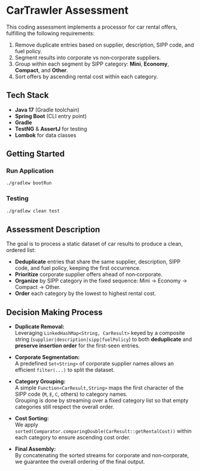 # CarTrawler Assessment

This coding assessment implements a processor for car rental offers, fulfilling the following requirements:

1. Remove duplicate entries based on supplier, description, SIPP code, and fuel policy.
2. Segment results into corporate vs non‑corporate suppliers.
3. Group within each segment by SIPP category: **Mini**, **Economy**, **Compact**, and **Other**.
4. Sort offers by ascending rental cost within each category.

## Tech Stack

* **Java 17** (Gradle toolchain)
* **Spring Boot** (CLI entry point)
* **Gradle**
* **TestNG** & **AssertJ** for testing
* **Lombok** for data classes

## Getting Started

### Run Application

```bash
./gradlew bootRun
```

### Testing

```bash
./gradlew clean test
```

## Assessment Description

The goal is to process a static dataset of car results to produce a clean, ordered list:

* **Deduplicate** entries that share the same supplier, description, SIPP code, and fuel policy, keeping the first occurrence.
* **Prioritize** corporate supplier offers ahead of non‑corporate.
* **Organize** by SIPP category in the fixed sequence: Mini → Economy → Compact → Other.
* **Order** each category by the lowest to highest rental cost.

## Decision Making Process

* **Duplicate Removal:**  
Leveraging `LinkedHashMap<String, CarResult>` keyed by a composite string (`supplier|description|sipp|fuelPolicy`) to both **deduplicate** and **preserve insertion order** for the first-seen entries.

* **Corporate Segmentation:**  
A predefined `Set<String>` of corporate supplier names allows an efficient `filter(...)` to split the dataset.

* **Category Grouping:**  
A simple `Function<CarResult,String>` maps the first character of the SIPP code (`M`, `E`, `C`, others) to category names.  
Grouping is done by streaming over a fixed category list so that empty categories still respect the overall order.

* **Cost Sorting:**  
 We apply `sorted(Comparator.comparingDouble(CarResult::getRentalCost))` within each category to ensure ascending cost order.

* **Final Assembly:**  
By concatenating the sorted streams for corporate and non‑corporate, we guarantee the overall ordering of the final output.

